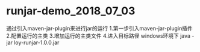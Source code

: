 # runjar-demo_2018_07_03

通过引入maven-jar-plugin来进行jar的运行
1.第一步引入maven-jar-plugin插件
2.配置运行的主类
3.增加运行的主类文件
4.进入目标路径
   windows环境下
   java -jar loy-runjar-1.0.0.jar
